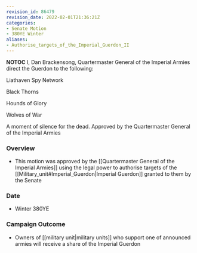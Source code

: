 ```yaml
---
revision_id: 86479
revision_date: 2022-02-01T21:36:21Z
categories:
- Senate Motion
- 380YE Winter
aliases:
- Authorise_targets_of_the_Imperial_Guerdon_II
---
```



__NOTOC__
I, Dan Brackensong, Quartermaster General of the Imperial Armies direct the Guerdon to the following:

Liathaven Spy Network

Black Thorns

Hounds of Glory

Wolves of War

A moment of silence for the dead.
Approved by the Quartermaster General of the Imperial Armies

### Overview
* This motion was approved by the [[Quartermaster General of the Imperial Armies]] using the legal power to authorise targets of the [[Military_unit#Imperial_Guerdon|Imperial Guerdon]] granted to them by the Senate

### Date
* Winter 380YE

### Campaign Outcome
* Owners of [[military unit|military units]] who support one of announced armies will receive a share of the Imperial Guerdon